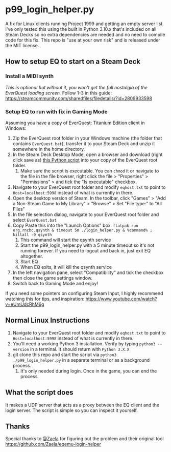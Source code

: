 # p99_login_helper.py

A fix for Linux clients running Project 1999 and getting an empty server list. I've only tested this using the built in Python 3.10.x that's included on all Steam Decks so no extra dependencies are needed and no need to compile code for this fix. This repo is "use at your own risk" and is released under the MIT license.

## How to setup EQ to start on a Steam Deck

### Install a MIDI synth

*This is optional but without it, you won't get the full nostalgia of the EverQuest loading screen.*
Follow 1-3 in this guide:
https://steamcommunity.com/sharedfiles/filedetails/?id=2809933598

### Setup EQ to run with fix in Gaming Mode

Assuming you have a copy of EverQuest: Titanium Edition client in Windows:

1. Zip the EverQuest root folder in your Windows machine (the folder that contains `EverQuest.bat`), transfer it to your Steam Deck and unzip it somewhere in the home directory.
2. In the Steam Deck Desktop Mode, open a browser and download (right click save as) [this Python script](https://raw.githubusercontent.com/rtrajano/p99_login_helper/main/p99_login_helper.py) into your copy of the EverQuest root folder.
    1. Make sure the script is executable. You can `chmod` it or navigate to the file in the file browser, right click the file > "Properties" > "Permissions" > and tick the "Is executable" checkbox.
3. Navigate to your EverQuest root folder and modify `eqhost.txt` to point to `Host=localhost:5998` instead of what is currently in there.
4. Open the desktop version of Steam. In the toolbar, click "Games" > "Add a Non-Steam Game to My Library" > "Browse" > Set "File type:" to "All Files"
5. In the file selection dialog, navigate to your EverQuest root folder and select `EverQuest.bat`
6. Copy Paste this into the "Launch Options" box: `flatpak run org.rncbc.qsynth & timeout 5m ./login_helper.py & %command% ; killall -9 qsynth`
    1. This command will start the qsynth service
    2. Start the p99_login_helper.py with a 5 minute timeout so it's not running forever. If you need to logout and back in, just exit EQ altogether.
    3. Start EQ
    4. When EQ exits, it will kill the qsynth service
7. In the left navigation pane, select "Compatibility" and tick the checkbox then close the game settings window.
8. Switch back to Gaming Mode and enjoy!

If you need some pointers on configuring Steam Input, I highly recommend watching this for tips, and inspiration: https://www.youtube.com/watch?v=eUmUdcRhM6g

## Normal Linux Instructions

1. Navigate to your EverQuest root folder and modify `eqhost.txt` to point to `Host=localhost:5998` instead of what is currently in there.
2. You'll need a working Python 3 installation. Verify by typing `python3 --version` in a terminal. It should return with `Python 3.X.X`
3. git clone this repo and start the script via `python3 ./p99_login_helper.py` in a separate terminal or as a background process.
    1. It's only needed during login. Once in the game, you can end the process.

## What the script does

It makes a UDP server that acts as a proxy between the EQ client and the login server. The script is simple so you can inspect it yourself.

## Thanks

Special thanks to [@Zaela](https://github.com/Zaela) for figuring out the problem and their original tool https://github.com/Zaela/eqemu-login-helper
